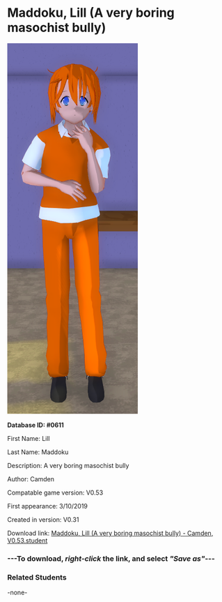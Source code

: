 # Maddoku, Lill (A very boring masochist bully)

<img src="../../Files/Images/Maddoku, Lill (A very boring masochist bully).png" title="Maddoku, Lill (A very boring masochist bully) - Camden, V0.53">

**Database ID: #0611**

First Name: Lill

Last Name: Maddoku

Description: A very boring masochist bully

Author: Camden

Compatable game version: V0.53

First appearance: 3/10/2019

Created in version: V0.31

Download link: <a href="https://raw.githubusercontent.com/Arbiter1223/Daigaku-Gurashi-Custom-Students/master/Files/Student%20Files/Maddoku%2C%20Lill%20(A%20very%20boring%20masochist%20bully)%20-%20Camden%2C%20V0.53.student">Maddoku, Lill (A very boring masochist bully) - Camden, V0.53.student</a>

### ---**To download, _right-click_ the link, and select _"Save as"_**---

### Related Students

-none-
